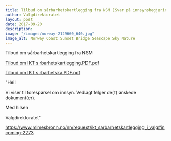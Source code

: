 ```yaml
---
title: Tilbud om sårbarhetskartlegging fra NSM (Svar på innsynsbegjæring)
author: Valgdirektoratet
layout: post
date: 2017-09-20
description:
image: "/images/norway-2129660_640.jpg"
image_alt: Norway Coast Sunset Bridge Seascape Sky Nature
---
```


Tilbud om sårbarhetskartlegging fra NSM

[Tilbud om IKT s rbarhetskartlegging.PDF.pdf](https://www.mimesbronn.no/nn/request/430/response/2273/attach/3/Tilbud%20om%20IKT%20s%20rbarhetskartlegging.PDF.pdf)

[Tilbud om IKT s rbarhetska.PDF.pdf](https://www.mimesbronn.no/nn/request/430/response/2273/attach/4/Tilbud%20om%20IKT%20s%20rbarhetska.PDF.pdf)

"Hei!

Vi viser til forespørsel om innsyn. Vedlagt følger de(t) ønskede 
dokument(er).

Med hilsen

Valgdirektoratet"

https://www.mimesbronn.no/nn/request/ikt_sarbarhetskartlegging_i_valg#incoming-2273